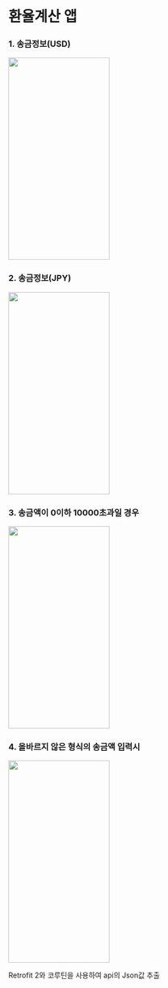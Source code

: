 # 환율계산 앱

### 1. 송금정보(USD)
<img src="https://user-images.githubusercontent.com/86874699/152719127-880fa883-eaa8-4756-aa2d-d80ee1eeb5ee.jpeg" width="200" height="400">


### 2. 송금정보(JPY)
<img src="https://user-images.githubusercontent.com/86874699/152719780-a347965c-eab2-4f8e-9949-28763aea1085.jpeg" width="200" height="400">


### 3. 송금액이 0이하 10000초과일 경우
<img src="https://user-images.githubusercontent.com/86874699/152719802-53576ce9-5e03-438b-bf9f-02ffef519791.jpeg" width="200" height="400">


### 4. 올바르지 않은 형식의 송금액 입력시
<img src="https://user-images.githubusercontent.com/86874699/152719811-58bb92be-c6a1-452e-a5e6-42a0590a2408.jpeg" width="200" height="400">


Retrofit 2와 코루틴을 사용하여 api의 Json값 추출
